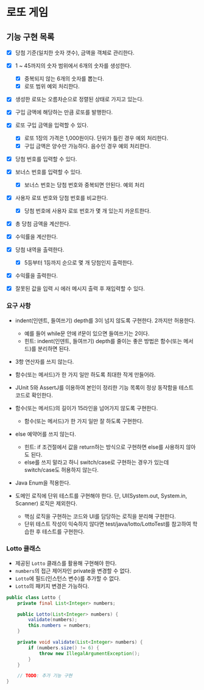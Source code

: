# 로또 게임

## 기능 구현 목록

- [x] 당첨 기준(일치한 숫자 갯수), 금액을 객체로 관리한다.
- [x] 1 ~ 45까지의 숫자 범위에서 6개의 숫자를 생성한다.
  - [x] 중복되지 않는 6개의 숫자를 뽑는다.
  - [x] 로또 범위 예외 처리한다.
- [x] 생성한 로또는 오름차순으로 정렬된 상태로 가지고 있는다.
- [x] 구입 금액에 해당하는 만큼 로또를 발행한다.
- [x] 로또 구입 금액을 입력할 수 있다.
  - [x] 로또 1장의 가격은 1,000원이다. 단위가 틀린 경우 예외 처리한다.
  - [x] 구입 금액은 양수만 가능하다. 음수인 경우 예외 처리한다.
- [x] 당첨 번호를 입력할 수 있다.
- [x] 보너스 번호를 입력할 수 있다.
  - [x] 보너스 번호는 당첨 번호와 중복되면 안된다. 예외 처리
- [x] 사용자 로또 번호와 당첨 번호를 비교한다.
  - [x] 당첨 번호에 사용자 로또 번호가 몇 개 있는지 카운트한다.
- [x] 총 당첨 금액을 계산한다.
- [x] 수익률을 계산한다.
- [x] 당첨 내역을 출력한다.
  - [x] 5등부터 1등까지 순으로 몇 개 당첨인지 출력한다.
- [x] 수익률을 출력한다.
- [x] 잘못된 값을 입력 시 에러 메시지 출력 후 재입력할 수 있다.



### 요구 사항
* indent(인덴트, 들여쓰기) depth를 3이 넘지 않도록 구현한다. 2까지만 허용한다.
    * 예를 들어 while문 안에 if문이 있으면 들여쓰기는 2이다.
    * 힌트: indent(인덴트, 들여쓰기) depth를 줄이는 좋은 방법은 함수(또는 메서드)를 분리하면 된다.
* 3항 연산자를 쓰지 않는다.
* 함수(또는 메서드)가 한 가지 일만 하도록 최대한 작게 만들어라.
* JUnit 5와 AssertJ를 이용하여 본인이 정리한 기능 목록이 정상 동작함을 테스트 코드로 확인한다.

* 함수(또는 메서드)의 길이가 15라인을 넘어가지 않도록 구현한다.
  * 함수(또는 메서드)가 한 가지 일만 잘 하도록 구현한다.
* else 예약어를 쓰지 않는다.
  * 힌트: if 조건절에서 값을 return하는 방식으로 구현하면 else를 사용하지 않아도 된다.
  * else를 쓰지 말라고 하니 switch/case로 구현하는 경우가 있는데 switch/case도 허용하지 않는다.
* Java Enum을 적용한다.
* 도메인 로직에 단위 테스트를 구현해야 한다. 단, UI(System.out, System.in, Scanner) 로직은 제외한다.
  * 핵심 로직을 구현하는 코드와 UI를 담당하는 로직을 분리해 구현한다.
  * 단위 테스트 작성이 익숙하지 않다면 test/java/lotto/LottoTest를 참고하여 학습한 후 테스트를 구현한다.


### Lotto 클래스

- 제공된 `Lotto` 클래스를 활용해 구현해야 한다.
- `numbers`의 접근 제어자인 private을 변경할 수 없다.
- `Lotto`에 필드(인스턴스 변수)를 추가할 수 없다.
- `Lotto`의 패키지 변경은 가능하다.

```java
public class Lotto {
    private final List<Integer> numbers;

    public Lotto(List<Integer> numbers) {
        validate(numbers);
        this.numbers = numbers;
    }

    private void validate(List<Integer> numbers) {
        if (numbers.size() != 6) {
            throw new IllegalArgumentException();
        }
    }

    // TODO: 추가 기능 구현
}
```